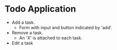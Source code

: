 # Todo Application

- Add a task.
    - Form with input and button indicated by 'add'.
- Remove a task.
    - An 'X' is attached to each task.
- Edit a task
